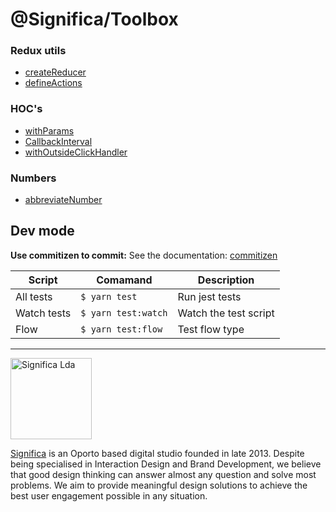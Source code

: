 # @Significa/Toolbox

### Redux utils

- [createReducer](https://github.com/Significa/toolbox/tree/master/src/createReducer)
- [defineActions](https://github.com/Significa/toolbox/tree/master/src/defineActions)

### HOC's

- [withParams](https://github.com/Significa/toolbox/tree/master/src/withParams)
- [CallbackInterval](https://github.com/Significa/toolbox/tree/master/src/CallbackInterval)
- [withOutsideClickHandler](https://github.com/Significa/toolbox/tree/master/src/withOutsideClickHandler)

### Numbers

- [abbreviateNumber](https://github.com/Significa/toolbox/tree/master/src/abbreviateNumber)

## Dev mode

**Use commitizen to commit:** See the documentation: [commitizen](http://commitizen.github.io/cz-cli/)


| Script      | Comamand            | Description                                                              |
| ----------- | ------------------- | ------------------------------------------------------------------------ |
| All tests   | `$ yarn test`       | Run jest tests                                                           |
| Watch tests | `$ yarn test:watch` | Watch the test script                                                    |
| Flow        | `$ yarn test:flow`  | Test flow type                                                           |

---

<img width="130" alt="Significa Lda" src="https://user-images.githubusercontent.com/4838076/38634265-6545f090-3d98-11e8-8869-c5e477648fdf.png">

[Significa](https://significa.pt/) is an Oporto based digital studio founded in late 2013. Despite being specialised in Interaction Design and Brand Development, we believe that good design thinking can answer almost any question and solve most problems. We aim to provide meaningful design solutions to achieve the best user engagement possible in any situation.
